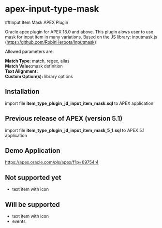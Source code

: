 # apex-input-type-mask
##Input Item Mask APEX Plugin

Oracle apex plugin for APEX 18.0 and above.
This plugin alows user to use mask for input item in many variations.
Based on the JS library: inputmask.js (https://github.com/RobinHerbots/Inputmask)

Allowed parameters are:<br>

<b>Match Type:</b> match, regex, alias<br>
<b>Match Value:</b>mask definition<br>
<b>Text Alignment:</b> <br>
<b>Custom Option(s):</b> library options<br>

## Installation

import file <b>item_type_plugin_jd_input_item_mask.sql</b> to APEX application

## Previous release of APEX (version 5.1)
import file <b>item_type_plugin_jd_input_item_mask_5_1.sql</b> to APEX 5.1 application

## Demo Application
https://apex.oracle.com/pls/apex/f?p=69754:4

## Not supported yet
<ul>
  <li>text item with icon</li>
</ul>

## Will be supported
<ul>
  <li>text item with icon</li>
  <li>events</li>
</ul>
